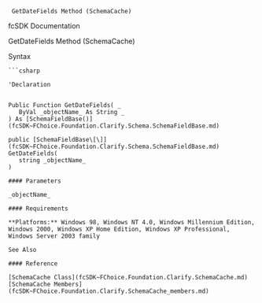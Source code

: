 ﻿     GetDateFields Method (SchemaCache)                                                   

fcSDK Documentation

GetDateFields Method (SchemaCache)

Syntax

```vbnet
```csharp

'Declaration
 

Public Function GetDateFields( _
   ByVal _objectName_ As String _
) As [SchemaFieldBase()](fcSDK~FChoice.Foundation.Clarify.Schema.SchemaFieldBase.md)

public [SchemaFieldBase\[\]](fcSDK~FChoice.Foundation.Clarify.Schema.SchemaFieldBase.md) GetDateFields( 
   string _objectName_
)

#### Parameters

_objectName_

#### Requirements

**Platforms:** Windows 98, Windows NT 4.0, Windows Millennium Edition, Windows 2000, Windows XP Home Edition, Windows XP Professional, Windows Server 2003 family

See Also

#### Reference

[SchemaCache Class](fcSDK~FChoice.Foundation.Clarify.SchemaCache.md)  
[SchemaCache Members](fcSDK~FChoice.Foundation.Clarify.SchemaCache_members.md)